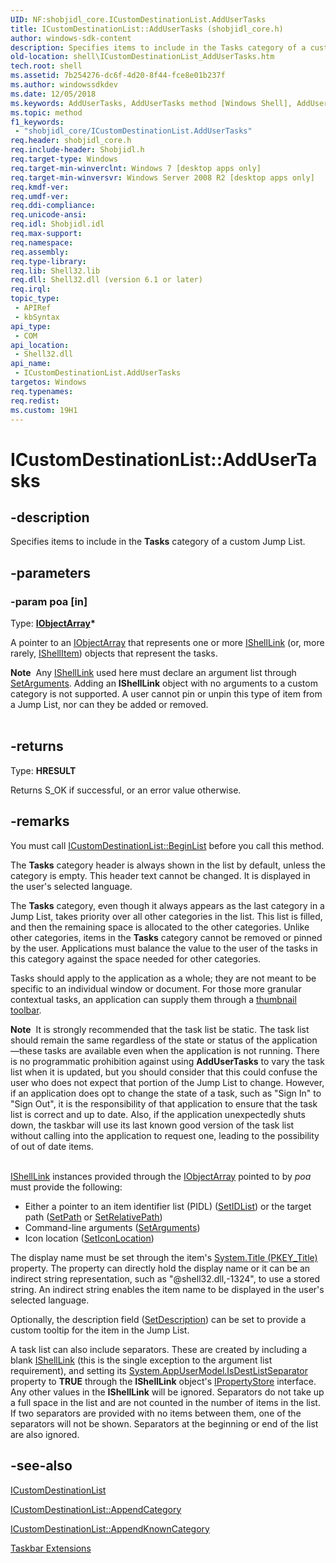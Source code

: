 ```yaml
---
UID: NF:shobjidl_core.ICustomDestinationList.AddUserTasks
title: ICustomDestinationList::AddUserTasks (shobjidl_core.h)
author: windows-sdk-content
description: Specifies items to include in the Tasks category of a custom Jump List.
old-location: shell\ICustomDestinationList_AddUserTasks.htm
tech.root: shell
ms.assetid: 7b254276-dc6f-4d20-8f44-fce8e01b237f
ms.author: windowssdkdev
ms.date: 12/05/2018
ms.keywords: AddUserTasks, AddUserTasks method [Windows Shell], AddUserTasks method [Windows Shell],ICustomDestinationList interface, ICustomDestinationList interface [Windows Shell],AddUserTasks method, ICustomDestinationList.AddUserTasks, ICustomDestinationList::AddUserTasks, _shell_ICustomDestinationList_AddUserTasks, shell.ICustomDestinationList_AddUserTasks, shobjidl_core/ICustomDestinationList::AddUserTasks
ms.topic: method
f1_keywords: 
 - "shobjidl_core/ICustomDestinationList.AddUserTasks"
req.header: shobjidl_core.h
req.include-header: Shobjidl.h
req.target-type: Windows
req.target-min-winverclnt: Windows 7 [desktop apps only]
req.target-min-winversvr: Windows Server 2008 R2 [desktop apps only]
req.kmdf-ver: 
req.umdf-ver: 
req.ddi-compliance: 
req.unicode-ansi: 
req.idl: Shobjidl.idl
req.max-support: 
req.namespace: 
req.assembly: 
req.type-library: 
req.lib: Shell32.lib
req.dll: Shell32.dll (version 6.1 or later)
req.irql: 
topic_type:
 - APIRef
 - kbSyntax
api_type:
 - COM
api_location:
 - Shell32.dll
api_name:
 - ICustomDestinationList.AddUserTasks
targetos: Windows
req.typenames: 
req.redist: 
ms.custom: 19H1
---
```


# ICustomDestinationList::AddUserTasks


## -description


Specifies items to include in the <b>Tasks</b> category of a custom Jump List.


## -parameters




### -param poa [in]

Type: <b><a href="https://docs.microsoft.com/windows/desktop/api/objectarray/nn-objectarray-iobjectarray">IObjectArray</a>*</b>

A pointer to an <a href="https://docs.microsoft.com/windows/desktop/api/objectarray/nn-objectarray-iobjectarray">IObjectArray</a> that represents one or more <a href="https://docs.microsoft.com/windows/desktop/api/shobjidl_core/nn-shobjidl_core-ishelllinka">IShellLink</a> (or, more rarely, <a href="https://docs.microsoft.com/windows/desktop/api/shobjidl_core/nn-shobjidl_core-ishellitem">IShellItem</a>) objects that represent the tasks.

                    

<div class="alert"><b>Note</b>  Any <a href="https://docs.microsoft.com/windows/desktop/api/shobjidl_core/nn-shobjidl_core-ishelllinka">IShellLink</a> used here must declare an argument list through <a href="https://docs.microsoft.com/windows/desktop/api/shobjidl_core/nf-shobjidl_core-ishelllinka-setarguments">SetArguments</a>. Adding an <b>IShellLink</b> object with no arguments to a custom category is not supported. A user cannot pin or unpin this type of item from a Jump List, nor can they be added or removed.</div>
<div> </div>

## -returns



Type: <b>HRESULT</b>

Returns S_OK if successful, or an error value otherwise.




## -remarks



You must call <a href="https://docs.microsoft.com/windows/desktop/api/shobjidl_core/nf-shobjidl_core-icustomdestinationlist-beginlist">ICustomDestinationList::BeginList</a> before you call this method.

The <b>Tasks</b> category header is always shown in the list by default, unless the category is empty. This header text cannot be changed. It is displayed in the user's selected language.

The <b>Tasks</b> category, even though it always appears as the last category in a Jump List, takes priority over all other categories in the list. This list is filled, and then the remaining space is allocated to the other categories. Unlike other categories, items in the <b>Tasks</b> category cannot be removed or pinned by the user. Applications must balance the value to the user of the tasks in this category against the space needed for other categories.

Tasks should apply to the application as a whole; they are not meant to be specific to an individual window or document. For those more granular contextual tasks, an application can supply them through a <a href="https://docs.microsoft.com/windows/desktop/api/shobjidl_core/nf-shobjidl_core-itaskbarlist3-thumbbaraddbuttons">thumbnail toolbar</a>.

<div class="alert"><b>Note</b>  It is strongly recommended that the task list be static. The task list should remain the same regardless of the state or status of the application—these tasks are available even when the application is not running. There is no programmatic prohibition against using <b>AddUserTasks</b> to vary the task list when it is updated, but you should consider that this could confuse the user who does not expect that portion of the Jump List to change. However, if an application does opt to change the state of a task, such as "Sign In" to "Sign Out", it is the responsibility of that application to ensure that the task list is correct and up to date. Also, if the application unexpectedly shuts down, the taskbar will use its last known good version of the task list without calling into the application to request one, leading to the possibility of out of date items.</div>
<div> </div>

<a href="https://docs.microsoft.com/windows/desktop/api/shobjidl_core/nn-shobjidl_core-ishelllinka">IShellLink</a> instances provided through the <a href="https://docs.microsoft.com/windows/desktop/api/objectarray/nn-objectarray-iobjectarray">IObjectArray</a> pointed to by <i>poa</i> must provide the following:

                

<ul>
<li>Either a pointer to an item identifier list (PIDL) (<a href="https://docs.microsoft.com/windows/desktop/api/shobjidl_core/nf-shobjidl_core-ishelllinka-setidlist">SetIDList</a>) or the target path (<a href="https://docs.microsoft.com/windows/desktop/api/shobjidl_core/nf-shobjidl_core-ishelllinka-setpath">SetPath</a> or <a href="https://docs.microsoft.com/windows/desktop/api/shobjidl_core/nf-shobjidl_core-ishelllinka-setrelativepath">SetRelativePath</a>)</li>
<li>Command-line arguments (<a href="https://docs.microsoft.com/windows/desktop/api/shobjidl_core/nf-shobjidl_core-ishelllinka-setarguments">SetArguments</a>)</li>
<li>Icon location  (<a href="https://docs.microsoft.com/windows/desktop/api/shobjidl_core/nf-shobjidl_core-ishelllinka-seticonlocation">SetIconLocation</a>)</li>
</ul>
The display name must be set through the item's <a href="https://docs.microsoft.com/windows/desktop/properties/props-system-title">System.Title (PKEY_Title)</a> property. The property can directly hold the display name or it can be an indirect string representation, such as "@shell32.dll,-1324", to use a stored string. An indirect string enables the item name to be displayed in the user's selected language.

Optionally, the description field (<a href="https://docs.microsoft.com/windows/desktop/api/shobjidl_core/nf-shobjidl_core-ishelllinka-setdescription">SetDescription</a>) can be set to provide a custom tooltip for the item in the Jump List.

A task list can also include separators. These are created by including a blank <a href="https://docs.microsoft.com/windows/desktop/api/shobjidl_core/nn-shobjidl_core-ishelllinka">IShellLink</a> (this is the single exception to the argument list requirement), and setting its <a href="https://docs.microsoft.com/windows/desktop/properties/props-system-appusermodel-isdestlistseparator">System.AppUserModel.IsDestListSeparator</a> property to <b>TRUE</b> through the <b>IShellLink</b> object's <a href="https://docs.microsoft.com/windows/desktop/api/propsys/nn-propsys-ipropertystore">IPropertyStore</a> interface. Any other values in the <b>IShellLink</b> will be ignored. Separators do not take up a full space in the list and are not counted in the number of items in the list. If two separators are provided with no items between them, one of the separators will not be shown. Separators at the beginning or end of the list are also ignored.




## -see-also




<a href="https://docs.microsoft.com/windows/desktop/api/shobjidl_core/nn-shobjidl_core-icustomdestinationlist">ICustomDestinationList</a>



<a href="https://docs.microsoft.com/windows/desktop/api/shobjidl_core/nf-shobjidl_core-icustomdestinationlist-appendcategory">ICustomDestinationList::AppendCategory</a>



<a href="https://docs.microsoft.com/windows/desktop/api/shobjidl_core/nf-shobjidl_core-icustomdestinationlist-appendknowncategory">ICustomDestinationList::AppendKnownCategory</a>



<a href="https://docs.microsoft.com/windows/desktop/shell/taskbar-extensions">Taskbar Extensions</a>
 

 

